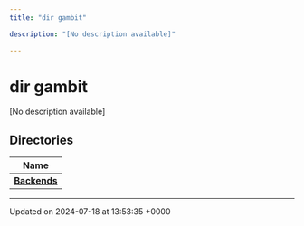```yaml
---
title: "dir gambit"

description: "[No description available]"

---
```


# dir gambit

[No description available]

## Directories

| Name           |
| -------------- |
| **[Backends](/documentation/code/files/dir_94530e5422bd43b2adb400803b187563/#dir-backends)**  |






-------------------------------

Updated on 2024-07-18 at 13:53:35 +0000

